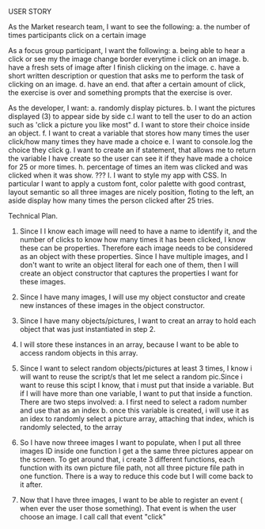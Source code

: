 USER STORY

As the Market research team, I want to see the following:
    a. the number of times participants click on a certain image


As a focus group participant, I want the following:
    a. being able to hear a click or see my the image change border everytime i click on an image.
    b. have  a fresh sets of image after I finish clicking on the image. 
    c. have a short written description or question that asks me to perform the task of clicking on an image. 
    d. have an end. that after a certain amount of click, the exercise is over and something prompts that the exercise is over.

As the developer, I want: 
    a. randomly display pictures.
    b. I want the pictures displayed (3) to appear side by side 
    c.I want to tell the user to do an action such as 'click a picture you like most"
    d. I want to store their choice inside an object. 
    f. I want to creat a variable that stores how many times the user click/how many times they have made a choice
    e. I want to console.log the choice they click
    g. I want to create an if statement, that allows me to return the variable I have create so the user can see it if they have made a choice for 25 or more times. 
    h. percentage of times an item was clicked and was clicked when it was show. ???
    I. I want to style my app with CSS. In particular I want to apply a custom font, color palette with good contrast, layout semantic so all three images are nicely position, floting to the left, an aside display how many times the person clicked after 25 tries. 



Technical Plan. 
1. Since I  I know each image will need to have a name to identify it, and the number of clicks to know how many times it has been clicked, I know these can be properties. Therefore each image needs to be considered as an object with these properties. Since I have multiple images, and I don't want to write an object literal for each one of them, then I will create an object constructor that captures the properties I want for these images.   

2. Since I have many images, I will use my object constuctor and create new instances of these images in the object constructor.

3. Since I have many objects/pictures, I want to creat an array to hold each object that was just instantiated in step 2. 

5. I will store these instances in an array, because I want to be able to access random objects in this array. 

6. Since I want to select random objects/pictures at least 3 times, I know i will want to reuse the script/s that let me select a random pic.Since i want to reuse this scipt I know, that i must put that inside a variable. But if I will have more than one variable, I want to put that inside a function. There are two steps involved: 
    a.  I first need to select a radom number and use that as an index 
    b. once this variable is created, i will use it as an idex to randomly select a picture array, attaching that index, which is randomly selected, to the array

7. So I have now threee images I want to populate, when I put all three images ID inside one function I get a the same three pictures appear on the screen. To get around that, i create 3 different functions, each function with its own picture file path, not all three picture file path in one function. There is a way to reduce this code but I will come back to it after. 

8. Now that I have three images, I want to be able to register an event ( when ever the user those something). That event is when the user choose an image.  I call call that event "click"


      


    
